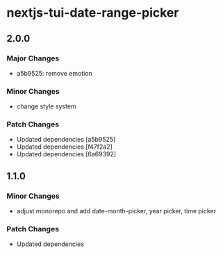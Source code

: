 # nextjs-tui-date-range-picker

## 2.0.0

### Major Changes

- a5b9525: remove emotion

### Minor Changes

- change style system

### Patch Changes

- Updated dependencies [a5b9525]
- Updated dependencies [f47f2a2]
- Updated dependencies [6a69392]

## 1.1.0

### Minor Changes

- adjust monorepo and add date-month-picker, year picker, time picker

### Patch Changes

- Updated dependencies
